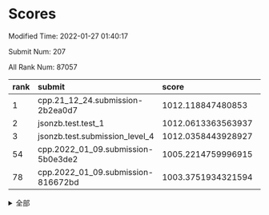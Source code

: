 # Scores

Modified Time: 2022-01-27 01:40:17

Submit Num: 207

All Rank Num: 87057

| rank |               submit               |       score        |       sigma        | pk_num |
| :--- | :--------------------------------- | :----------------- | :----------------- | :----- |
| 1    | cpp.21_12_24.submission-2b2ea0d7   | 1012.118847480853  | 0.8469792749202526 | 1683   |
| 2    | jsonzb.test.test_1                 | 1012.0613363563937 | 0.7701072527787272 | 1676   |
| 3    | jsonzb.test.submission_level_4     | 1012.0358443928927 | 0.7951458106843202 | 1682   |
| 54   | cpp.2022_01_09.submission-5b0e3de2 | 1005.2214759996915 | 0.7322685696239553 | 1685   |
| 78   | cpp.2022_01_09.submission-816672bd | 1003.3751934321594 | 0.7187481044767723 | 1685   |


<details>
<summary>全部</summary>

| rank |                 submit                 |       score        |       sigma        | pk_num |
| :--- | :------------------------------------- | :----------------- | :----------------- | :----- |
| 1    | cpp.21_12_24.submission-2b2ea0d7       | 1012.118847480853  | 0.8469792749202526 | 1683   |
| 2    | jsonzb.test.test_1                     | 1012.0613363563937 | 0.7701072527787272 | 1676   |
| 3    | jsonzb.test.submission_level_4         | 1012.0358443928927 | 0.7951458106843202 | 1682   |
| 4    | gobigger.level_3.submission_level_3_32 | 1011.772446231276  | 0.7817872602895701 | 1684   |
| 5    | gobigger.level_3.submission_level_3_43 | 1011.4161641706692 | 0.7861187118735481 | 1683   |
| 6    | gobigger.level_3.submission_level_3_40 | 1011.2588487694234 | 0.7933009382496102 | 1687   |
| 7    | gobigger.level_3.submission_level_3_16 | 1011.1407285754085 | 0.7938104299155488 | 1674   |
| 8    | gobigger.level_3.submission_level_3_38 | 1011.07739311809   | 0.7603491872994245 | 1680   |
| 9    | gobigger.level_3.submission_level_3_10 | 1010.821144460323  | 0.7555969005168007 | 1679   |
| 10   | gobigger.level_3.submission_level_3_9  | 1010.7327403898362 | 0.7857330890414542 | 1683   |
| 11   | gobigger.level_3.submission_level_3_12 | 1010.7289873251508 | 0.7875064770269593 | 1685   |
| 12   | gobigger.level_3.submission_level_3_7  | 1010.6781497988044 | 0.7715862138691725 | 1681   |
| 13   | gobigger.level_3.submission_level_3_42 | 1010.6397154993803 | 0.758448200621294  | 1681   |
| 14   | gobigger.level_3.submission_level_3_49 | 1010.6174042873212 | 0.7946748092306394 | 1684   |
| 15   | gobigger.level_3.submission_level_3_44 | 1010.5837811667295 | 0.7650389857630492 | 1680   |
| 16   | gobigger.level_3.submission_level_3_48 | 1010.5278398750424 | 0.7707840313478616 | 1679   |
| 17   | gobigger.level_3.submission_level_3_6  | 1010.4861841955088 | 0.7683380335783054 | 1681   |
| 18   | gobigger.level_3.submission_level_3_2  | 1010.4420440646632 | 0.7580388151672423 | 1682   |
| 19   | gobigger.level_3.submission_level_3_18 | 1010.4074078787353 | 0.7654102100990777 | 1686   |
| 20   | gobigger.level_3.submission_level_3_41 | 1010.3446308786816 | 0.7569284042076271 | 1687   |
| 21   | gobigger.level_3.submission_level_3_26 | 1010.3287314743169 | 0.7589454160049404 | 1682   |
| 22   | gobigger.level_3.submission_level_3_31 | 1010.328037443391  | 0.7839991909126511 | 1683   |
| 23   | gobigger.level_3.submission_level_3_15 | 1010.3141705506861 | 0.7437211884650868 | 1684   |
| 24   | gobigger.level_3.submission_level_3_5  | 1010.2923348205427 | 0.7476355734031727 | 1680   |
| 25   | gobigger.level_3.submission_level_3_46 | 1010.2534315534165 | 0.7653915609210996 | 1679   |
| 26   | gobigger.level_3.submission_level_3_3  | 1010.1334880724768 | 0.7508560101565358 | 1675   |
| 27   | gobigger.level_3.submission_level_3_24 | 1010.1205031414187 | 0.7669483520501268 | 1684   |
| 28   | gobigger.level_3.submission_level_3_14 | 1010.0473962569345 | 0.7507725846170746 | 1683   |
| 29   | gobigger.level_3.submission_level_3_29 | 1010.0448951960111 | 0.7754748192114285 | 1679   |
| 30   | gobigger.level_3.submission_level_3_23 | 1010.0113708019838 | 0.7624230693874947 | 1680   |
| 31   | gobigger.level_3.submission_level_3_20 | 1010.0083898081622 | 0.7843044040360383 | 1685   |
| 32   | gobigger.level_3.submission_level_3_35 | 1009.9979814018056 | 0.7584026668516475 | 1681   |
| 33   | gobigger.level_3.submission_level_3_39 | 1009.9971636028762 | 0.7646433692590833 | 1682   |
| 34   | gobigger.level_3.submission_level_3_47 | 1009.9475811327173 | 0.7531165484858996 | 1686   |
| 35   | gobigger.level_3.submission_level_3_0  | 1009.9412569337053 | 0.7614629635546982 | 1676   |
| 36   | gobigger.level_3.submission_level_3_11 | 1009.8534848434299 | 0.7603398455446153 | 1679   |
| 37   | gobigger.level_3.submission_level_3_27 | 1009.7285092688837 | 0.7577595344442558 | 1680   |
| 38   | gobigger.level_3.submission_level_3_25 | 1009.6649687524233 | 0.7553001453417351 | 1683   |
| 39   | gobigger.level_3.submission_level_3_22 | 1009.6555239957921 | 0.7621256174352038 | 1685   |
| 40   | gobigger.level_3.submission_level_3_30 | 1009.6416861515727 | 0.7634496354591426 | 1682   |
| 41   | gobigger.level_3.submission_level_3_19 | 1009.5921999426066 | 0.7435194508789976 | 1686   |
| 42   | gobigger.level_3.submission_level_3_34 | 1009.531073000873  | 0.7350553307445445 | 1680   |
| 43   | gobigger.level_3.submission_level_3_33 | 1009.3986209092128 | 0.759522790204439  | 1683   |
| 44   | gobigger.level_3.submission_level_3_13 | 1009.2806098053293 | 0.7774429925688775 | 1680   |
| 45   | gobigger.level_3.submission_level_3_28 | 1009.2772318442044 | 0.7577191977656756 | 1683   |
| 46   | gobigger.level_3.submission_level_3_21 | 1009.1788720690814 | 0.7371347062664385 | 1680   |
| 47   | gobigger.level_3.submission_level_3_4  | 1009.0695304643248 | 0.7449353271759467 | 1681   |
| 48   | gobigger.level_3.submission_level_3_1  | 1008.9803778270818 | 0.7552798095748763 | 1682   |
| 49   | gobigger.level_3.submission_level_3_8  | 1008.978186771997  | 0.7285354180930007 | 1678   |
| 50   | gobigger.level_3.submission_level_3_37 | 1008.7876559206627 | 0.7364665952972143 | 1678   |
| 51   | gobigger.level_3.submission_level_3_36 | 1008.5619349592663 | 0.7524782751718011 | 1681   |
| 52   | gobigger.level_3.submission_level_3_45 | 1008.4737788204274 | 0.7325121571920713 | 1679   |
| 53   | gobigger.level_3.submission_level_3_17 | 1008.2743335233206 | 0.7381984417014678 | 1679   |
| 54   | cpp.2022_01_09.submission-5b0e3de2     | 1005.2214759996915 | 0.7322685696239553 | 1685   |
| 55   | gobigger.level_1.submission_level_1_36 | 1005.1408318038687 | 0.7250900427942889 | 1675   |
| 56   | gobigger.level_1.submission_level_1_17 | 1004.9450678558769 | 0.7069265223301796 | 1679   |
| 57   | gobigger.level_1.submission_level_1_35 | 1004.5282826007397 | 0.7271937517005022 | 1676   |
| 58   | gobigger.level_1.submission_level_1_40 | 1004.4960039047937 | 0.7282575760093559 | 1692   |
| 59   | gobigger.level_1.submission_level_1_6  | 1004.3977154651926 | 0.7260938323920445 | 1686   |
| 60   | gobigger.level_1.submission_level_1_22 | 1004.3397257724031 | 0.7289364023021748 | 1679   |
| 61   | gobigger.level_1.submission_level_1_16 | 1004.3105161451379 | 0.7234904997168461 | 1686   |
| 62   | gobigger.level_1.submission_level_1_9  | 1004.294997681194  | 0.7184855142683497 | 1680   |
| 63   | gobigger.level_1.submission_level_1_23 | 1004.2814098598641 | 0.7067174369606946 | 1679   |
| 64   | gobigger.level_1.submission_level_1_1  | 1004.2573983572759 | 0.7228489598600624 | 1685   |
| 65   | gobigger.level_1.submission_level_1_27 | 1004.2261017209204 | 0.7228986370233862 | 1685   |
| 66   | gobigger.level_1.submission_level_1_38 | 1004.1605524238411 | 0.7166144526047603 | 1680   |
| 67   | gobigger.level_1.submission_level_1_39 | 1003.9312174317931 | 0.721799100700599  | 1686   |
| 68   | gobigger.level_1.submission_level_1_7  | 1003.8618957610773 | 0.727811413240381  | 1685   |
| 69   | gobigger.level_1.submission_level_1_13 | 1003.8196636067395 | 0.7176923553899764 | 1680   |
| 70   | gobigger.level_1.submission_level_1_37 | 1003.7737542225591 | 0.7142469476300841 | 1680   |
| 71   | gobigger.level_1.submission_level_1_49 | 1003.7371240988098 | 0.7220887417714109 | 1682   |
| 72   | gobigger.level_1.submission_level_1_33 | 1003.7210250688419 | 0.7130547102318625 | 1685   |
| 73   | gobigger.level_1.submission_level_1_26 | 1003.6990791004619 | 0.71570305535357   | 1683   |
| 74   | gobigger.level_1.submission_level_1_25 | 1003.6227048975919 | 0.7243091266393052 | 1680   |
| 75   | gobigger.level_1.submission_level_1_24 | 1003.5892419725709 | 0.7118301505589941 | 1681   |
| 76   | gobigger.level_1.submission_level_1_47 | 1003.5241149802772 | 0.7194076335058948 | 1686   |
| 77   | gobigger.level_1.submission_level_1_44 | 1003.3858433930858 | 0.7076020999185002 | 1683   |
| 78   | cpp.2022_01_09.submission-816672bd     | 1003.3751934321594 | 0.7187481044767723 | 1685   |
| 79   | gobigger.level_1.submission_level_1_12 | 1003.3483379729904 | 0.7182697815504286 | 1684   |
| 80   | gobigger.level_1.submission_level_1_42 | 1003.3302340449484 | 0.7111368265996967 | 1680   |
| 81   | gobigger.level_1.submission_level_1_30 | 1003.314028147263  | 0.7204485971214185 | 1681   |
| 82   | gobigger.level_1.submission_level_1_21 | 1003.2590174852405 | 0.7176367614553613 | 1687   |
| 83   | gobigger.level_1.submission_level_1_20 | 1003.1504773611332 | 0.7179100897723735 | 1681   |
| 84   | gobigger.level_1.submission_level_1_41 | 1003.1069880912781 | 0.7175714714864025 | 1680   |
| 85   | gobigger.level_1.submission_level_1_4  | 1003.0827226323784 | 0.7133472627735172 | 1682   |
| 86   | gobigger.level_1.submission_level_1_45 | 1003.0660708304748 | 0.7231015116955727 | 1683   |
| 87   | gobigger.level_1.submission_level_1_32 | 1003.0655315708998 | 0.7139437819074363 | 1684   |
| 88   | gobigger.level_1.submission_level_1_29 | 1002.9993059029159 | 0.7188666616739573 | 1681   |
| 89   | gobigger.level_1.submission_level_1_28 | 1002.876951836944  | 0.710481546574139  | 1685   |
| 90   | gobigger.level_1.submission_level_1_14 | 1002.8404248552399 | 0.7105295361256481 | 1685   |
| 91   | gobigger.level_1.submission_level_1_46 | 1002.7405826040724 | 0.7127735053623049 | 1685   |
| 92   | gobigger.level_1.submission_level_1_8  | 1002.691680512574  | 0.7203542243502724 | 1683   |
| 93   | gobigger.level_1.submission_level_1_5  | 1002.6783408093057 | 0.7156552203694586 | 1684   |
| 94   | gobigger.level_1.submission_level_1_18 | 1002.4347353173905 | 0.723327216684374  | 1680   |
| 95   | gobigger.level_1.submission_level_1_11 | 1002.4002497378136 | 0.7114454872257474 | 1683   |
| 96   | gobigger.level_1.submission_level_1_2  | 1002.3374690657271 | 0.719062219869834  | 1686   |
| 97   | gobigger.level_1.submission_level_1_3  | 1002.3185340297388 | 0.7158535678714368 | 1689   |
| 98   | gobigger.level_1.submission_level_1_48 | 1002.2859135222262 | 0.701226106466378  | 1680   |
| 99   | gobigger.level_1.submission_level_1_34 | 1002.2040597696819 | 0.7123087496410682 | 1684   |
| 100  | gobigger.level_1.submission_level_1_31 | 1002.0986615461857 | 0.7130730527331806 | 1679   |
| 101  | gobigger.level_1.submission_level_1_43 | 1002.0603623914177 | 0.705546186951025  | 1681   |
| 102  | gobigger.level_1.submission_level_1_19 | 1002.0098970992592 | 0.7167127561562603 | 1687   |
| 103  | gobigger.level_1.submission_level_1_0  | 1001.966063598072  | 0.7224277251683362 | 1682   |
| 104  | gobigger.level_1.submission_level_1_15 | 1001.8655050381789 | 0.7180393985637156 | 1679   |
| 105  | gobigger.level_1.submission_level_1_10 | 1001.556098442281  | 0.7260256335254249 | 1679   |
| 106  | gobigger.random.submission_random_23   | 997.4736923901056  | 0.695579264694888  | 1688   |
| 107  | gobigger.random.submission_random_32   | 997.2159497966103  | 0.7068956927851041 | 1676   |
| 108  | gobigger.random.submission_random_30   | 996.9977274436897  | 0.7068917442164077 | 1682   |
| 109  | gobigger.random.submission_random_19   | 996.8611929707447  | 0.7055699420236774 | 1682   |
| 110  | gobigger.random.submission_random_1    | 996.647594727799   | 0.7121915985621042 | 1680   |
| 111  | gobigger.random.submission_random_14   | 996.6444249710776  | 0.7094748546972972 | 1686   |
| 112  | gobigger.random.submission_random_5    | 996.641444334794   | 0.7106930665902631 | 1679   |
| 113  | gobigger.random.submission_random_37   | 996.6216478489152  | 0.7055922252399544 | 1682   |
| 114  | gobigger.random.submission_random_39   | 996.5874337496548  | 0.7084977504972647 | 1681   |
| 115  | gobigger.random.submission_random_29   | 996.5530168137532  | 0.7027790504374541 | 1682   |
| 116  | gobigger.random.submission_random_36   | 996.5379955379689  | 0.710873681856945  | 1680   |
| 117  | gobigger.random.submission_random_3    | 996.506999806856   | 0.7100194414434768 | 1681   |
| 118  | gobigger.random.submission_random_33   | 996.4969619701527  | 0.7158716628835727 | 1684   |
| 119  | gobigger.random.submission_random_6    | 996.4402036225081  | 0.720365377000049  | 1685   |
| 120  | gobigger.random.submission_random_21   | 996.4021040478328  | 0.7039913819261635 | 1681   |
| 121  | gobigger.random.submission_random_2    | 996.3983032109628  | 0.7091579419536264 | 1689   |
| 122  | gobigger.random.submission_random_4    | 996.3532170976235  | 0.7036718446322352 | 1683   |
| 123  | gobigger.random.submission_random_38   | 996.2967927997285  | 0.7118098169604593 | 1684   |
| 124  | gobigger.random.submission_random_46   | 996.2672013269249  | 0.7067607748478036 | 1684   |
| 125  | gobigger.random.submission_random_10   | 996.2360730769221  | 0.6991271411929709 | 1681   |
| 126  | gobigger.random.submission_random_11   | 996.226936989388   | 0.7037438612006678 | 1681   |
| 127  | gobigger.random.submission_random_28   | 996.1283473815331  | 0.7129147975588113 | 1676   |
| 128  | gobigger.random.submission_random_12   | 995.9906300063197  | 0.7115731906624075 | 1685   |
| 129  | gobigger.random.submission_random_9    | 995.9879888720196  | 0.7100583436561397 | 1684   |
| 130  | gobigger.random.submission_random_40   | 995.9118368080474  | 0.7123801061393885 | 1683   |
| 131  | gobigger.random.submission_random_25   | 995.901985706238   | 0.7069228713565139 | 1679   |
| 132  | gobigger.random.submission_random_34   | 995.8584463799516  | 0.7015130904498914 | 1681   |
| 133  | gobigger.random.submission_random_35   | 995.8484735910731  | 0.7009637147617905 | 1684   |
| 134  | gobigger.random.submission_random_18   | 995.7731752737093  | 0.7140323706019384 | 1686   |
| 135  | gobigger.random.submission_random_20   | 995.7259283355017  | 0.7086729431136747 | 1688   |
| 136  | gobigger.random.submission_random_43   | 995.6061961491552  | 0.7113987280187212 | 1682   |
| 137  | gobigger.random.submission_random_0    | 995.5844386304472  | 0.7091876134771674 | 1684   |
| 138  | gobigger.random.submission_random_7    | 995.5107795383896  | 0.7224498870001792 | 1686   |
| 139  | gobigger.random.submission_random_49   | 995.434969483357   | 0.7072445919826221 | 1680   |
| 140  | gobigger.random.submission_random_48   | 995.4168991491775  | 0.7051510664060321 | 1683   |
| 141  | gobigger.random.submission_random_45   | 995.376049848693   | 0.7085747820655557 | 1684   |
| 142  | gobigger.random.submission_random_42   | 995.3590742720664  | 0.6961471910383442 | 1684   |
| 143  | gobigger.random.submission_random_22   | 995.3484053551988  | 0.7085086849227622 | 1689   |
| 144  | gobigger.random.submission_random_8    | 995.2624081039971  | 0.7112583090320314 | 1684   |
| 145  | gobigger.random.submission_random_24   | 995.2584805983441  | 0.7069272872419409 | 1683   |
| 146  | gobigger.random.submission_random_41   | 995.2171060953164  | 0.7101479165141296 | 1681   |
| 147  | gobigger.random.submission_random_47   | 995.207633267768   | 0.7458632850124675 | 1683   |
| 148  | gobigger.random.submission_random_44   | 995.1133265491156  | 0.7055177544084321 | 1684   |
| 149  | gobigger.level_2.submission_level_2_25 | 994.924329948044   | 0.7336614054374752 | 1682   |
| 150  | gobigger.random.submission_random_26   | 994.8856609455465  | 0.7094484317528997 | 1680   |
| 151  | gobigger.random.submission_random_16   | 994.758962288804   | 0.7149980628988474 | 1686   |
| 152  | gobigger.level_2.submission_level_2_39 | 994.7327818854915  | 0.7313351082943137 | 1680   |
| 153  | gobigger.random.submission_random_15   | 994.7292439247337  | 0.7180597842342031 | 1685   |
| 154  | gobigger.random.submission_random_27   | 994.6215623056203  | 0.7216357797013496 | 1683   |
| 155  | gobigger.random.submission_random_17   | 994.4685349114617  | 0.709307236184206  | 1686   |
| 156  | gobigger.random.submission_random_13   | 994.2877640649175  | 0.7146173182238944 | 1683   |
| 157  | gobigger.random.submission_random_31   | 994.2339656633451  | 0.7137789450208171 | 1680   |
| 158  | gobigger.level_2.submission_level_2_46 | 994.0928701547667  | 0.7202944555523478 | 1686   |
| 159  | gobigger.level_2.submission_level_2_17 | 993.6878341644523  | 0.7264730042715667 | 1687   |
| 160  | gobigger.level_2.submission_level_2_49 | 993.443841779062   | 0.7280537163580713 | 1682   |
| 161  | gobigger.level_2.submission_level_2_18 | 992.9675630790582  | 0.7368241718190155 | 1679   |
| 162  | gobigger.level_2.submission_level_2_24 | 992.8429532821207  | 0.7550506827898529 | 1682   |
| 163  | gobigger.level_2.submission_level_2_15 | 992.7961885332885  | 0.7476428038196794 | 1681   |
| 164  | gobigger.level_2.submission_level_2_13 | 992.7378086832329  | 0.7431512320486937 | 1685   |
| 165  | gobigger.level_2.submission_level_2_10 | 992.7092592369697  | 0.7500377640018991 | 1677   |
| 166  | gobigger.level_2.submission_level_2_16 | 992.6596460097286  | 0.7430205332205349 | 1674   |
| 167  | gobigger.level_2.submission_level_2_31 | 992.657024035615   | 0.7278231694446471 | 1683   |
| 168  | gobigger.level_2.submission_level_2_1  | 992.6125173414696  | 0.7315155911126583 | 1680   |
| 169  | gobigger.level_2.submission_level_2_40 | 992.5136337894377  | 0.7661300345546229 | 1683   |
| 170  | gobigger.level_2.submission_level_2_34 | 992.3750948630914  | 0.7474285055685941 | 1686   |
| 171  | gobigger.level_2.submission_level_2_35 | 992.3049812255185  | 0.7441752473293471 | 1687   |
| 172  | gobigger.level_2.submission_level_2_26 | 992.2490254430663  | 0.7310756171351502 | 1684   |
| 173  | gobigger.level_2.submission_level_2_29 | 992.1689502245699  | 0.7388046786158992 | 1682   |
| 174  | gobigger.level_2.submission_level_2_5  | 992.1535905875367  | 0.7548889460066435 | 1678   |
| 175  | gobigger.level_2.submission_level_2_14 | 992.1447926400247  | 0.7547368019444498 | 1684   |
| 176  | gobigger.level_2.submission_level_2_3  | 992.0459877406975  | 0.7312051624218817 | 1689   |
| 177  | gobigger.level_2.submission_level_2_36 | 991.9709074431056  | 0.7666987206729903 | 1684   |
| 178  | gobigger.level_2.submission_level_2_19 | 991.9688097041434  | 0.7499596206537883 | 1684   |
| 179  | gobigger.level_2.submission_level_2_4  | 991.9654510113288  | 0.751076544826143  | 1681   |
| 180  | gobigger.level_2.submission_level_2_48 | 991.9639831304378  | 0.7469303569806212 | 1681   |
| 181  | gobigger.level_2.submission_level_2_20 | 991.8953893623093  | 0.753488060491728  | 1677   |
| 182  | gobigger.level_2.submission_level_2_38 | 991.8950080649195  | 0.7373038377976805 | 1680   |
| 183  | gobigger.level_2.submission_level_2_6  | 991.8078364966227  | 0.7741900038288274 | 1682   |
| 184  | gobigger.level_2.submission_level_2_28 | 991.6806886829663  | 0.7578534576804689 | 1681   |
| 185  | gobigger.level_2.submission_level_2_8  | 991.6645135761506  | 0.7283990277264663 | 1682   |
| 186  | gobigger.level_2.submission_level_2_21 | 991.6326740705346  | 0.7439133534447031 | 1681   |
| 187  | gobigger.level_2.submission_level_2_11 | 991.604510685623   | 0.7306618411137884 | 1680   |
| 188  | gobigger.level_2.submission_level_2_33 | 991.569791225505   | 0.7331611973315966 | 1679   |
| 189  | gobigger.level_2.submission_level_2_30 | 991.4822161758299  | 0.7438299361235964 | 1683   |
| 190  | gobigger.level_2.submission_level_2_2  | 991.4676175064801  | 0.751422791830821  | 1687   |
| 191  | gobigger.level_2.submission_level_2_43 | 991.4390270253101  | 0.7500580309228843 | 1683   |
| 192  | gobigger.level_2.submission_level_2_0  | 991.3621829287848  | 0.7837881667373784 | 1685   |
| 193  | gobigger.level_2.submission_level_2_23 | 991.2585485842471  | 0.7626538310136585 | 1686   |
| 194  | gobigger.level_2.submission_level_2_32 | 991.2426832259258  | 0.7587820968065863 | 1683   |
| 195  | gobigger.level_2.submission_level_2_9  | 991.0206985940775  | 0.7692117901733247 | 1683   |
| 196  | gobigger.level_2.submission_level_2_7  | 990.9600850686651  | 0.7478032847354759 | 1686   |
| 197  | gobigger.level_2.submission_level_2_37 | 990.7184140948943  | 0.7381884296419969 | 1684   |
| 198  | gobigger.level_2.submission_level_2_22 | 990.681343140041   | 0.7638907599318903 | 1682   |
| 199  | gobigger.level_2.submission_level_2_42 | 990.6482774377855  | 0.7580451435931347 | 1686   |
| 200  | gobigger.level_2.submission_level_2_45 | 990.5660817401863  | 0.7635794422534544 | 1681   |
| 201  | gobigger.level_2.submission_level_2_12 | 990.367215782135   | 0.769741625751179  | 1686   |
| 202  | gobigger.level_2.submission_level_2_27 | 990.161573734994   | 0.7774847184040544 | 1679   |
| 203  | gobigger.level_2.submission_level_2_47 | 989.9987377284742  | 0.7655175709565577 | 1683   |
| 204  | gobigger.level_2.submission_level_2_41 | 989.9651476834116  | 0.7439680246954552 | 1684   |
| 205  | gobigger.level_2.submission_level_2_44 | 989.7028586649209  | 0.7789253370543583 | 1677   |
| 206  | gobigger.none.submission_none_1        | 979.8429653420411  | 1.2978261556534045 | 1675   |
| 207  | gobigger.none.submission_none_0        | 976.5906084622441  | 1.278168528401078  | 1676   |

</details>
